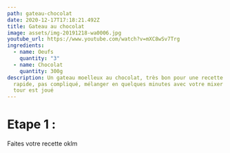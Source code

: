 ```yaml
---
path: gateau-chocolat
date: 2020-12-17T17:18:21.492Z
title: Gateau au chocolat
image: assets/img-20191218-wa0006.jpg
youtube_url: https://www.youtube.com/watch?v=mXC8wSv7Trg
ingredients:
  - name: Oeufs
    quantity: "3"
  - name: Chocolat
    quantity: 300g
description: Un gateau moelleux au chocolat, très bon pour une recette simple et
  rapide, pas compliqué, mélanger en quelques minutes avec votre mixer et le
  tour est joué
---
```

# **Etape 1 :**



Faites votre recette oklm